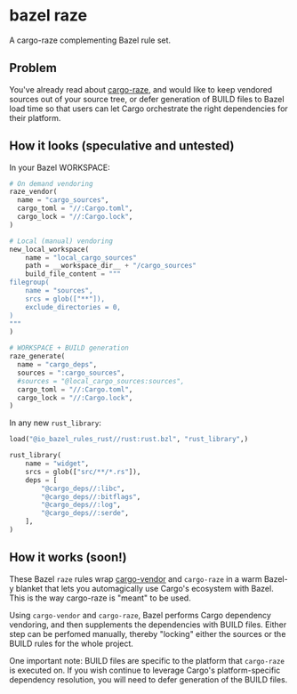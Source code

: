 # bazel raze
A cargo-raze complementing Bazel rule set.

## Problem

You've already read about [cargo-raze](https://github.com/acmcarther/cargo-raze), and would like to keep vendored sources out of your source tree, or defer generation of BUILD files to Bazel load time so that users can let Cargo orchestrate the right dependencies for their platform.

## How it looks (speculative and untested)

In your Bazel WORKSPACE:
```python
# On demand vendoring
raze_vendor(
  name = "cargo_sources",
  cargo_toml = "//:Cargo.toml",
  cargo_lock = "//:Cargo.lock",
)

# Local (manual) vendoring
new_local_workspace(
    name = "local_cargo_sources"
    path = __workspace_dir__ + "/cargo_sources"
    build_file_content = """
filegroup(
    name = "sources",
    srcs = glob(["**"]),
    exclude_directories = 0,
)
"""
)

# WORKSPACE + BUILD generation
raze_generate(
  name = "cargo_deps",
  sources = ":cargo_sources",
  #sources = "@local_cargo_sources:sources",
  cargo_toml = "//:Cargo.toml",
  cargo_lock = "//:Cargo.lock",
)
```

In any new `rust_library`:
```python
load("@io_bazel_rules_rust//rust:rust.bzl", "rust_library",)

rust_library(
    name = "widget",
    srcs = glob(["src/**/*.rs"]),
    deps = [
        "@cargo_deps//:libc",
        "@cargo_deps//:bitflags",
        "@cargo_deps//:log",
        "@cargo_deps//:serde",
    ],
)
```

## How it works (soon!)

These Bazel `raze` rules wrap [cargo-vendor](https://github.com/alexcrichton/cargo-vendor) and `cargo-raze` in a warm Bazel-y blanket that lets you automagically use Cargo's ecosystem with Bazel. This is the way cargo-raze is "meant" to be used.

Using `cargo-vendor` and `cargo-raze`, Bazel performs Cargo dependency vendoring, and then supplements the dependencies with BUILD files. Either step can be perfomed manually, thereby "locking" either the sources or the BUILD rules for the whole project.

One important note: BUILD files are specific to the platform that `cargo-raze` is executed on. If you wish continue to leverage Cargo's platform-specific dependency resolution, you will need to defer generation of the BUILD files.

